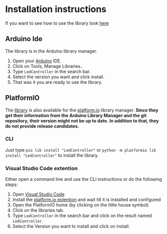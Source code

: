 # Installation instructions

If you want to see how to use the library look [here](usage.md)

## Arduino Ide

The library is in the Arduino library manager.

1. Open your [Arduino](http://arduino.cc) IDE.
2. Click on Tools, Manage Libraries..
3. Type `LedController` in the search bar.
4. Select the version you want and click install.
5. That was it you are ready to use the library.

## PlatformIO

The [library](https://platformio.org/lib/show/7144/LedController) is also available for the [platform.io](https://platformio.org/platformio) library manager.
**Since they get their information from the Arduino Library Manager and the git repository, their version might not be up to date.**
**In addition to that, they do not provide release candidates.**

### CLI

Just type `pio lib install "LedController"` or `python -m platformio lib install "LedController"` to install the library.

### Visual Studio Code extention

Either open a command line and use the CLI instructions or do the following steps:

1. Open [Visual Studio Code](https://code.visualstudio.com/)
2. Install the [platform.io extention](https://platformio.org/platformio-ide) and wait till it is installed and configured
3. Open the PlatformIO home (by clicking on the little house symbol)
4. Click on the libraries tab.
5. Type `LedController` in the search bar and click on the result named `LedController`
6. Select the Version you want to install and click on install.
